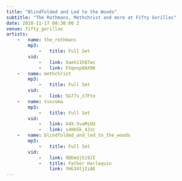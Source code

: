 ```yaml
---
title: "Blindfolded and Led to the Woods"
subtitle: "The Rothmans, Methchrist and more at Fifty Gorillas"
date: 2018-11-17 08:30:00 Z
venue: fifty_gorillas
artists:
    -   name: the_rothmans
        mp3:
            -   title: Full Set
        vid:
            -   link: Xaeh11hQ7wc
            -   link: FXqnnp8AX90
    -   name: methchrist
        mp3:
            -   title: Full Set
        vid:
            -   link: 5G77v_z7Fto
    -   name: tuscoma
        mp3:
            -   title: Full Set
        vid:
            -   link: X4X-5vaMiUU
            -   link: s4mbSk_4Jzc
    -   name: blindfolded_and_led_to_the_woods
        mp3:
            -   title: Full Set
        vid:
            -   link: 9DDeUj5i9JI
            -   title: Father Harlequin
                link: YHG34tj2iAE
---
```

